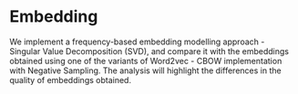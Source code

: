 # Embedding
We implement a frequency-based embedding modelling approach - Singular Value Decomposition (SVD), and compare it with the embeddings obtained using one of the variants of Word2vec - CBOW implementation with Negative Sampling. The analysis will highlight the differences in the quality of embeddings obtained.
